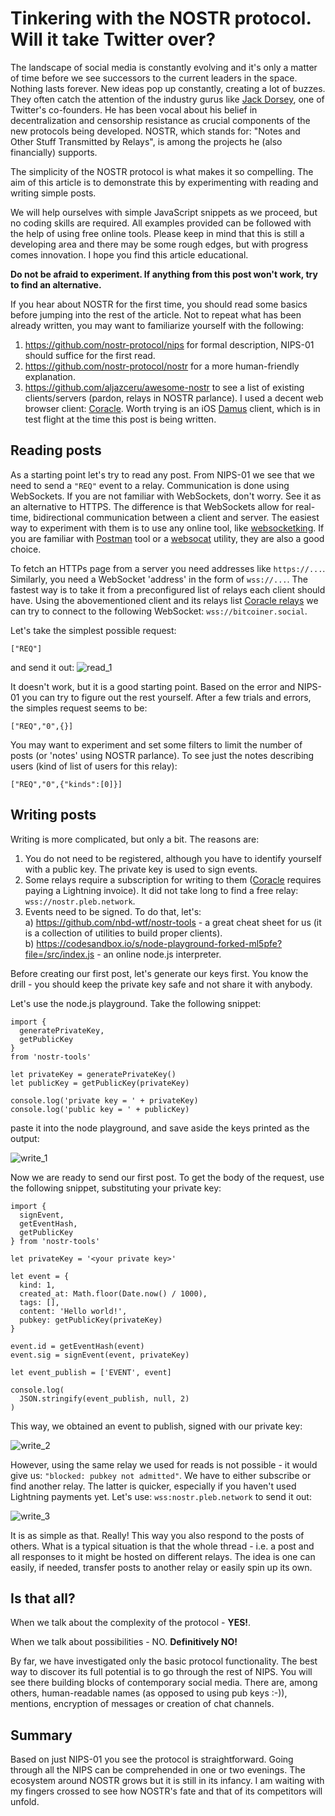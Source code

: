 # Tinkering with the NOSTR protocol. Will it take Twitter over?

The landscape of social media is constantly evolving and it's only a matter of time before we see successors to the current leaders in the space.
Nothing lasts forever. New ideas pop up constantly, creating a lot of buzzes.
They often catch the attention of the industry gurus like [Jack Dorsey](https://twitter.com/jack), one of Twitter's co-founders.
He has been vocal about his belief in decentralization and censorship resistance as crucial components of the new protocols being developed.
NOSTR, which stands for: "Notes and Other Stuff Transmitted by Relays", is among the projects he (also financially) supports.

The simplicity of the NOSTR protocol is what makes it so compelling.
The aim of this article is to demonstrate this by experimenting with reading and writing simple posts.

We will help ourselves with simple JavaScript snippets as we proceed, but no coding skills are required.
All examples provided can be followed with the help of using free online tools.
Please keep in mind that this is still a developing area and there may be some rough edges, but with progress comes innovation.
I hope you find this article educational.

**Do not be afraid to experiment. If anything from this post won't work, try to find an alternative.**

If you hear about NOSTR for the first time, you should read some basics before jumping into the rest of the article.
Not to repeat what has been already written, you may want to familiarize yourself with the following:
1. https://github.com/nostr-protocol/nips for formal description, NIPS-01 should suffice for the first read.
2. https://github.com/nostr-protocol/nostr for a more human-friendly explanation.
3. https://github.com/aljazceru/awesome-nostr to see a list of existing clients/servers (pardon, relays in NOSTR parlance).
I used a decent web browser client: [Coracle](https://coracle.social/notes/network).
Worth trying is an iOS [Damus](https://twitter.com/damusapp) client, which is in test flight at the time this post is being written.

## Reading posts
As a starting point let's try to read any post. From NIPS-01 we see that we need to send a `"REQ"` event to a relay.
Communication is done using WebSockets. If you are not familiar with WebSockets, don't worry.
See it as an alternative to HTTPS. The difference is that WebSockets allow for real-time, bidirectional communication between a client and server.
The easiest way to experiment with them is to use any online tool, like [websocketking](https://websocketking.com/).
If you are familiar with [Postman](https://www.postman.com/) tool or a [websocat](https://github.com/vi/websocat) utility, they are also a good choice.

To fetch an HTTPs page from a server you need addresses like `https://...`.
Similarly, you need a WebSocket 'address' in the form of `wss://...`.
The fastest way is to take it from a preconfigured list of relays each client should have.
Using the abovementioned client and its relays list [Coracle relays](https://coracle.social/relays) we can try to connect to the following WebSocket: `wss://bitcoiner.social`.

Let's take the simplest possible request:
```
["REQ"]
```

and send it out:
![read_1](images/read_1.png)

It doesn't work, but it is a good starting point. Based on the error and NIPS-01 you can try to figure out the rest yourself.
After a few trials and errors, the simples request seems to be:
```
["REQ","0",{}]
```

You may want to experiment and set some filters to limit the number of posts (or 'notes' using NOSTR parlance).
To see just the notes describing users (kind of list of users for this relay):
```
["REQ","0",{"kinds":[0]}]
```

## Writing posts
Writing is more complicated, but only a bit. The reasons are:
1. You do not need to be registered, although you have to identify yourself with a public key. The private key is used to sign events.
2. Some relays require a subscription for writing to them ([Coracle](https://coracle.social/notes/network) requires paying a Lightning invoice).
   It did not take long to find a free relay: `wss://nostr.pleb.network`.
3. Events need to be signed. To do that, let's:  
   a) https://github.com/nbd-wtf/nostr-tools - a great cheat sheet for us (it is a collection of utilities to build proper clients).  
   b) https://codesandbox.io/s/node-playground-forked-ml5pfe?file=/src/index.js - an online node.js interpreter.

Before creating our first post, let's generate our keys first.
You know the drill - you should keep the private key safe and not share it with anybody.

Let's use the node.js playground. Take the following snippet:
```
import {
  generatePrivateKey,
  getPublicKey
}
from 'nostr-tools'

let privateKey = generatePrivateKey()
let publicKey = getPublicKey(privateKey)

console.log('private key = ' + privateKey)
console.log('public key = ' + publicKey)
```

paste it into the node playground, and save aside the keys printed as the output:

![write_1](images/write_1.png)

Now we are ready to send our first post. To get the body of the request, use the following snippet, substituting your private key:

```
import {
  signEvent,
  getEventHash,
  getPublicKey
} from 'nostr-tools'

let privateKey = '<your private key>'

let event = {
  kind: 1,
  created_at: Math.floor(Date.now() / 1000),
  tags: [],
  content: 'Hello world!',
  pubkey: getPublicKey(privateKey)
}

event.id = getEventHash(event)
event.sig = signEvent(event, privateKey)

let event_publish = ['EVENT', event]

console.log(
  JSON.stringify(event_publish, null, 2)
)
```

This way, we obtained an event to publish, signed with our private key:

![write_2](images/write_2.png)

However, using the same relay we used for reads is not possible - it would give us: `"blocked: pubkey not admitted"`.
We have to either subscribe or find another relay.
The latter is quicker, especially if you haven't used Lightning payments yet.
Let's use: `wss:nostr.pleb.network` to send it out:

![write_3](images/write_3.png)

It is as simple as that. Really! This way you also respond to the posts of others.
What is a typical situation is that the whole thread - i.e. a post and all responses to it might be hosted on different relays.
The idea is one can easily, if needed, transfer posts to another relay or easily spin up its own.

## Is that all?
When we talk about the complexity of the protocol - **YES!**.

When we talk about possibilities - NO. **Definitively NO!**

By far, we have investigated only the basic protocol functionality.
The best way to discover its full potential is to go through the rest of NIPS.
You will see there building blocks of contemporary social media.
There are, among others, human-readable names (as opposed to using pub keys :-)), mentions, encryption of messages or creation of chat channels.

## Summary
Based on just NIPS-01 you see the protocol is straightforward.
Going through all the NIPS can be comprehended in one or two evenings.
The ecosystem around NOSTR grows but it is still in its infancy.
I am waiting with my fingers crossed to see how NOSTR's fate and that of its competitors will unfold.
